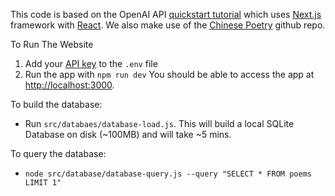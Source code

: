 This code is based on the OpenAI API  [quickstart tutorial](https://platform.openai.com/docs/quickstart) which uses [Next.js](https://nextjs.org/) framework with [React](https://reactjs.org/). We also make use of the [Chinese Poetry](https://github.com/chinese-poetry/chinese-poetry) github repo.

To Run The Website
1. Add your [API key](https://platform.openai.com/account/api-keys) to the `.env` file
2. Run the app with `npm run dev` You should be able to access the app at [http://localhost:3000](http://localhost:3000).

To build the database:
- Run `src/databaes/database-load.js`. This will build a local SQLite Database on disk (~100MB) and will take ~5 mins.

To query the database:
- `node src/database/database-query.js --query "SELECT * FROM poems LIMIT 1"`